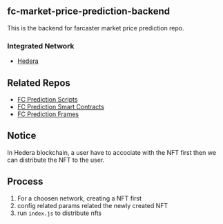## fc-market-price-prediction-backend

This is the backend for farcaster market price prediction repo.

### Integrated Network

* [Hedera](https://hedera.com/)


## Related Repos

- [FC Prediction Scripts](https://github.com/starit/fc-prediction-scripts)
- [FC Prediction Smart Contracts](https://github.com/starit/fc-prediction-contracts)
- [FC Prediction Frames](https://github.com/starit/fc-prediction-frames)

## Notice

In Hedera blockchain, a user have to accociate with the NFT first then we can distribute the NFT to the user.


## Process

1. For a choosen network, creating a NFT first
2. config related params related the newly created NFT
3. run `index.js` to distribute nfts
